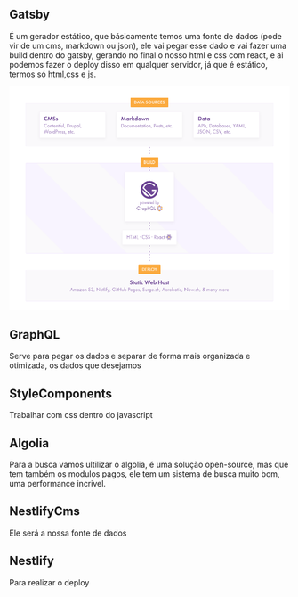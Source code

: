 ## Gatsby

É um gerador estático, que básicamente temos uma fonte de dados (pode vir de um cms, markdown ou json), ele vai pegar esse dado e vai fazer uma build dentro do gatsby, gerando no final o nosso html e css com react, e ai podemos fazer o deploy disso em qualquer servidor, já que é estático, termos só html,css e js.

<img src="./gatsby-workflow.png">

## GraphQL

Serve para pegar os dados e separar de forma mais organizada e otimizada, os dados que desejamos

## StyleComponents

Trabalhar com css dentro do javascript

## Algolia

Para a busca vamos ultilizar o algolia, é uma solução open-source, mas que tem também os modulos pagos, ele tem um sistema de busca muito bom, uma performance incrivel.

## NestlifyCms

Ele será a nossa fonte de dados


## Nestlify

Para realizar o deploy